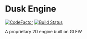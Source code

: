 # Dusk Engine
[![CodeFactor](https://www.codefactor.io/repository/github/coderpro1123211/dusk-engine/badge)](https://www.codefactor.io/repository/github/coderpro1123211/dusk-engine)
[![Build Status](https://unitgames.visualstudio.com/Dusk%20Engine/_apis/build/repos/git/badge?api-version=5.0-preview.1&branchName=master)]()

A proprietary 2D engine built on GLFW
